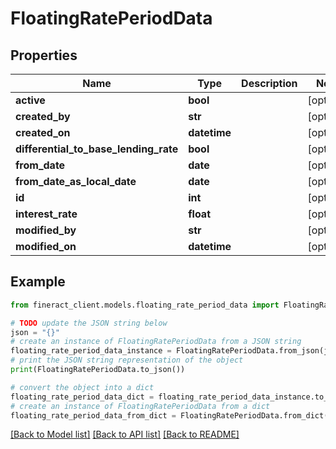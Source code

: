 # FloatingRatePeriodData


## Properties

Name | Type | Description | Notes
------------ | ------------- | ------------- | -------------
**active** | **bool** |  | [optional] 
**created_by** | **str** |  | [optional] 
**created_on** | **datetime** |  | [optional] 
**differential_to_base_lending_rate** | **bool** |  | [optional] 
**from_date** | **date** |  | [optional] 
**from_date_as_local_date** | **date** |  | [optional] 
**id** | **int** |  | [optional] 
**interest_rate** | **float** |  | [optional] 
**modified_by** | **str** |  | [optional] 
**modified_on** | **datetime** |  | [optional] 

## Example

```python
from fineract_client.models.floating_rate_period_data import FloatingRatePeriodData

# TODO update the JSON string below
json = "{}"
# create an instance of FloatingRatePeriodData from a JSON string
floating_rate_period_data_instance = FloatingRatePeriodData.from_json(json)
# print the JSON string representation of the object
print(FloatingRatePeriodData.to_json())

# convert the object into a dict
floating_rate_period_data_dict = floating_rate_period_data_instance.to_dict()
# create an instance of FloatingRatePeriodData from a dict
floating_rate_period_data_from_dict = FloatingRatePeriodData.from_dict(floating_rate_period_data_dict)
```
[[Back to Model list]](../README.md#documentation-for-models) [[Back to API list]](../README.md#documentation-for-api-endpoints) [[Back to README]](../README.md)



